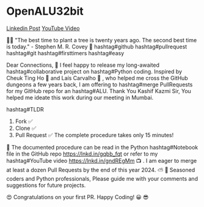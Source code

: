 # OpenALU32bit
[Linkedin Post](https://www.linkedin.com/posts/vijaykumar-sajjanar-527b6723_github-vjkropenalu32bit-activity-7237717507233435648-Vj1I?utm_source=share&utm_medium=member_desktop) 
[YouTube Video](https://www.youtube.com/watch?v=zgVPpuNbaDQ)

👨‍🏫 "The best time to plant a tree is twenty years ago. The second best time is today." - Stephen M. R. Covey
🍵 hashtag#github hashtag#pullrequest hashtag#git hashtag#firsttimers hashtag#easy

Dear Connections,
🎄 I feel happy to release my long-awaited hashtag#collaborative project on hashtag#Python coding. Inspired by Cheuk Ting Ho 🙌 and Laís Carvalho 🙌 , who helped me cross the GitHub dungeons a few years back, I am offering to hashtag#merge PullRequests for my GitHub repo for an hashtag#ALU. Thank You Kashif Kazmi Sir, You helped me ideate this work during our meeting in Mumbai.

hashtag#TLDR
1. Fork ✅ 
2. Clone ✅ 
3. Pull Request ✅ 
The complete procedure takes only 15 minutes!

📓 The documented procedure can be read in the Python hashtag#Notebook file in the GitHub repo https://lnkd.in/gqbb_fqt or refer to my hashtag#YouTube video https://lnkd.in/gndREgMm 📺 . I am eager to merge at least a dozen Pull Requests by the end of this year 2024. ⛅ 
🎁 Seasoned coders and Python professionals, Please guide me with your comments and suggestions for future projects. 

😍 Congratulations on your first PR. Happy Coding! 😀 😎
